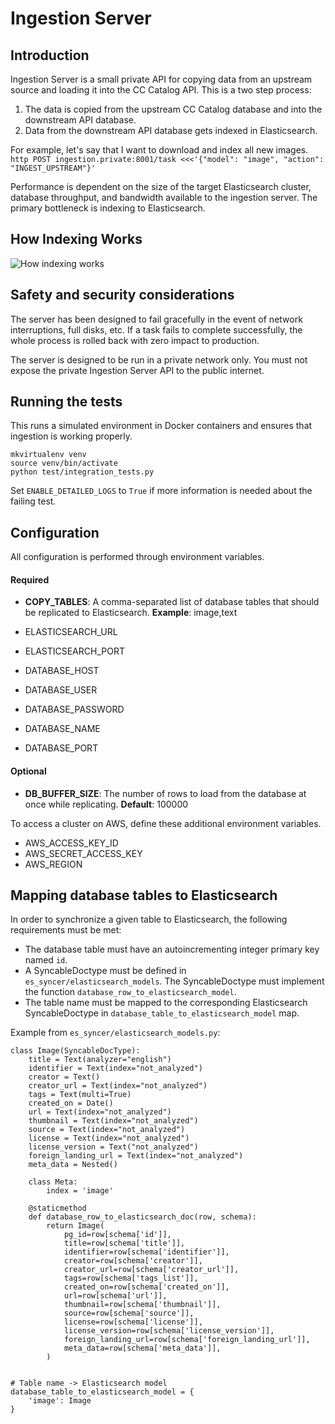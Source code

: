 # Ingestion Server

## Introduction
Ingestion Server is a small private API for copying data from an upstream source and loading it into the CC Catalog API. This is a two step process:
1. The data is copied from the upstream CC Catalog database and into the downstream API database.
2. Data from the downstream API database gets indexed in Elasticsearch.

For example, let's say that I want to download and index all new images.
`http POST ingestion.private:8001/task <<<'{"model": "image", "action": "INGEST_UPSTREAM"}'`

Performance is dependent on the size of the target Elasticsearch cluster, database throughput, and bandwidth available to the ingestion server. The primary bottleneck is indexing to Elasticsearch.

## How Indexing Works
![How indexing works](https://github.com/creativecommons/cccatalog-api/blob/master/ingestion_server/howitworks.png)

## Safety and security considerations
The server has been designed to fail gracefully in the event of network interruptions, full disks, etc. If a task fails to complete successfully, the whole process is rolled back with zero impact to production.

The server is designed to be run in a private network only. You must not expose the private Ingestion Server API to the public internet.

## Running the tests
This runs a simulated environment in Docker containers and ensures that ingestion is working properly.
```
mkvirtualenv venv
source venv/bin/activate
python test/integration_tests.py
```
Set `ENABLE_DETAILED_LOGS` to `True` if more information is needed about the failing test.

## Configuration
All configuration is performed through environment variables.

#### Required
* **COPY_TABLES**: A comma-separated list of database tables that should be replicated to Elasticsearch. **Example**: image,text

* ELASTICSEARCH_URL
* ELASTICSEARCH_PORT
* DATABASE_HOST
* DATABASE_USER
* DATABASE_PASSWORD
* DATABASE_NAME
* DATABASE_PORT

#### Optional
* **DB_BUFFER_SIZE**: The number of rows to load from the database at once while replicating. **Default**: 100000

To access a cluster on AWS, define these additional environment variables.
* AWS_ACCESS_KEY_ID
* AWS_SECRET_ACCESS_KEY
* AWS_REGION

## Mapping database tables to Elasticsearch
In order to synchronize a given table to Elasticsearch, the following requirements must be met:
* The database table must have an autoincrementing integer primary key named `id`.
* A SyncableDoctype must be defined in `es_syncer/elasticsearch_models`. The SyncableDoctype must implement the function `database_row_to_elasticsearch_model`.
* The table name must be mapped to the corresponding Elasticsearch SyncableDoctype in `database_table_to_elasticsearch_model` map.

Example from `es_syncer/elasticsearch_models.py`:
```
class Image(SyncableDocType):
    title = Text(analyzer="english")
    identifier = Text(index="not_analyzed")
    creator = Text()
    creator_url = Text(index="not_analyzed")
    tags = Text(multi=True)
    created_on = Date()
    url = Text(index="not_analyzed")
    thumbnail = Text(index="not_analyzed")
    source = Text(index="not_analyzed")
    license = Text(index="not_analyzed")
    license_version = Text("not_analyzed")
    foreign_landing_url = Text(index="not_analyzed")
    meta_data = Nested()

    class Meta:
        index = 'image'

    @staticmethod
    def database_row_to_elasticsearch_doc(row, schema):
        return Image(
            pg_id=row[schema['id']],
            title=row[schema['title']],
            identifier=row[schema['identifier']],
            creator=row[schema['creator']],
            creator_url=row[schema['creator_url']],
            tags=row[schema['tags_list']],
            created_on=row[schema['created_on']],
            url=row[schema['url']],
            thumbnail=row[schema['thumbnail']],
            source=row[schema['source']],
            license=row[schema['license']],
            license_version=row[schema['license_version']],
            foreign_landing_url=row[schema['foreign_landing_url']],
            meta_data=row[schema['meta_data']],
        )


# Table name -> Elasticsearch model
database_table_to_elasticsearch_model = {
    'image': Image
}
```
